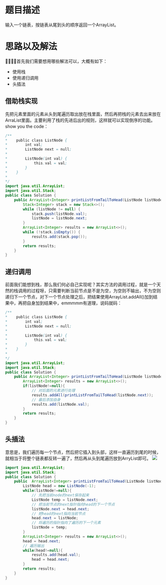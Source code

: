 # 题目描述
输入一个链表，按链表从尾到头的顺序返回一个ArrayList。


# 思路以及解法
🙋‍♂️🙋‍♂️首先我们需要想用哪些解法可以，大概有如下：
- 使用栈 
- 使用递归调用
- 头插法

## 借助栈实现
先把元素里面的元素从头到尾遍历取出放在栈里面，然后再把栈的元素去出来放在ArraList里面。主要利用了栈的先进后出的规则，这样就可以实现倒序的功能。show you the code：
```java
/**
*    public class ListNode {
*        int val;
*        ListNode next = null;
*
*        ListNode(int val) {
*            this.val = val;
*        }
*    }
*
*/
import java.util.ArrayList;
import java.util.Stack;
public class Solution {
    public ArrayList<Integer> printListFromTailToHead(ListNode listNode) {
        Stack<Integer> stack = new Stack<>();
        while (listNode != null) {
            stack.push(listNode.val);
            listNode = listNode.next;
        }
        ArrayList<Integer> results = new ArrayList<>();
        while (!stack.isEmpty()) {
            results.add(stack.pop()); 
        }
        return results;
    }
}
```

## 递归调用
前面我们能想到栈，那么我们何必自己实现呢？其实方法的调用过程，就是一个天然的栈调用的过程呀，只需要判断当前节点是不是为空，为空则不输出，不为空则递归下一个节点，对下一个节点处理之后，把结果使用ArrayList.addAll()加到结果中，再把自身加到结果中，emmmmm有道理，说码就码：
```java
/**
*    public class ListNode {
*        int val;
*        ListNode next = null;
*
*        ListNode(int val) {
*            this.val = val;
*        }
*    }
*
*/
import java.util.ArrayList;
import java.util.Stack;
public class Solution {
    public ArrayList<Integer> printListFromTailToHead(ListNode listNode) {
        ArrayList<Integer> results = new ArrayList<>();
        if(listNode!=null){
            // 对后面的元素进行处理
            results.addAll(printListFromTailToHead(listNode.next));
            // 最后添加自身
            results.add(listNode.val);
        }
        return results;
    }
}
```

## 头插法
意思是，我们遍历每一个节点，然后把它插入到头部，这样一直遍历到尾的时候，就相当于将整个链表都反转一遍了，然后再从头到尾遍历放到ArryList即可。
![](https://imgconvert.csdnimg.cn/aHR0cHM6Ly9tYXJrZG93bnBpY3R1cmUub3NzLWNuLXFpbmdkYW8uYWxpeXVuY3MuY29tLzIwMjAwNjMwMjM0NDI4LnBuZw?x-oss-process=image/format,png)

```java
import java.util.ArrayList;
import java.util.Stack;
public class Solution {
    public  ArrayList<Integer> printListFromTailToHead(ListNode listNode) {
        ListNode head = new ListNode(-1);
        while(listNode!=null){
            // 先把当前node的next保存起来
            ListNode temp = listNode.next;
            // 把当前节点的next指针指向head的下一个节点
            listNode.next = head.next;
            // 把head的next指向当前节点
            head.next = listNode;
            // 将遍历的指针指向了遍历的下一个元素
            listNode = temp;
        }
        ArrayList<Integer> results = new ArrayList<>();
        head = head.next;
        // 遍历输出
        while(head!=null){
            results.add(head.val);
            head = head.next;
        }
        return results;
    }
}
```

